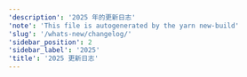```yaml
---
'description': '2025 年的更新日志'
'note': 'This file is autogenerated by the yarn new-build'
'slug': '/whats-new/changelog/'
'sidebar_position': 2
'sidebar_label': '2025'
'title': '2025 更新日志'
---
```


<Content/>

